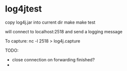 log4jtest
=========

copy log4j.jar into current dir
make
make test

will connect to localhost:2518 and send a logging message

To capture: nc -l 2518 > log4j.capture

TODO:
* close connection on forwarding finished?
* 
